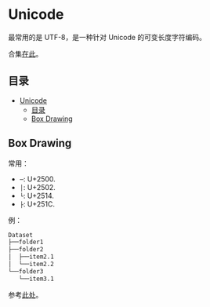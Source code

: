 # Unicode

最常用的是 UTF-8，是一种针对 Unicode 的可变长度字符编码。

合集[在此](https://unicode-table.com/en/sets/)。

## 目录

- [Unicode](#unicode)
  - [目录](#目录)
  - [Box Drawing](#box-drawing)

## Box Drawing

常用：

- `─`: U+2500.
- `│`: U+2502.
- `└`: U+2514.
- `├`: U+251C.

例：

```tex
Dataset
├──folder1
├──folder2
│  ├──item2.1
│  └──item2.2
└──folder3
   └──item3.1
```

参考[此处](https://www.fuhaoku.net/block/Box_Drawing)。
